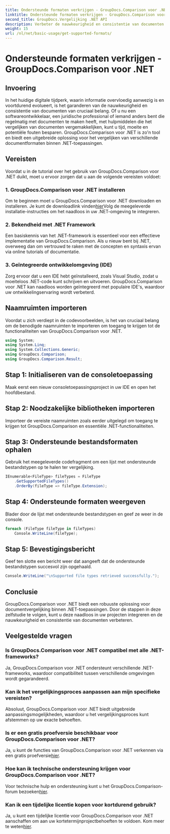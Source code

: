 ```yaml
---
title: Ondersteunde formaten verkrijgen - GroupDocs.Comparison voor .NET
linktitle: Ondersteunde formaten verkrijgen - GroupDocs.Comparison voor .NET
second_title: GroupDocs.Vergelijking .NET API
description: Verbeter de nauwkeurigheid en consistentie van documenten met GroupDocs.Comparison voor .NET. Integreer deze krachtige tool naadloos in uw .NET-applicaties.
weight: 15
url: /nl/net/basic-usage/get-supported-formats/
---
```


# Ondersteunde formaten verkrijgen - GroupDocs.Comparison voor .NET

## Invoering
In het huidige digitale tijdperk, waarin informatie overvloedig aanwezig is en voortdurend evolueert, is het garanderen van de nauwkeurigheid en consistentie van documenten van cruciaal belang. Of u nu een softwareontwikkelaar, een juridische professional of iemand anders bent die regelmatig met documenten te maken heeft, met hulpmiddelen die het vergelijken van documenten vergemakkelijken, kunt u tijd, moeite en potentiële fouten besparen. GroupDocs.Comparison voor .NET is zo'n tool en biedt een uitgebreide oplossing voor het vergelijken van verschillende documentformaten binnen .NET-toepassingen.
## Vereisten
Voordat u in de tutorial over het gebruik van GroupDocs.Comparison voor .NET duikt, moet u ervoor zorgen dat u aan de volgende vereisten voldoet:
### 1. GroupDocs.Comparison voor .NET installeren
 Om te beginnen moet u GroupDocs.Comparison voor .NET downloaden en installeren. Je kunt de downloadlink vinden[hier](https://releases.groupdocs.com/comparison/net/)Volg de meegeleverde installatie-instructies om het naadloos in uw .NET-omgeving te integreren.
### 2. Bekendheid met .NET Framework
Een basiskennis van het .NET-framework is essentieel voor een effectieve implementatie van GroupDocs.Comparison. Als u nieuw bent bij .NET, overweeg dan om vertrouwd te raken met de concepten en syntaxis ervan via online tutorials of documentatie.
### 3. Geïntegreerde ontwikkelomgeving (IDE)
Zorg ervoor dat u een IDE hebt geïnstalleerd, zoals Visual Studio, zodat u moeiteloos .NET-code kunt schrijven en uitvoeren. GroupDocs.Comparison voor .NET kan naadloos worden geïntegreerd met populaire IDE's, waardoor uw ontwikkelingservaring wordt verbeterd.

## Naamruimten importeren
Voordat u zich verdiept in de codevoorbeelden, is het van cruciaal belang om de benodigde naamruimten te importeren om toegang te krijgen tot de functionaliteiten van GroupDocs.Comparison voor .NET.
```csharp
using System;
using System.Linq;
using System.Collections.Generic;
using GroupDocs.Comparison;
using GroupDocs.Comparison.Result;
```

## Stap 1: Initialiseren van de consoletoepassing
Maak eerst een nieuw consoletoepassingsproject in uw IDE en open het hoofdbestand.
## Stap 2: Noodzakelijke bibliotheken importeren
Importeer de vereiste naamruimten zoals eerder uitgelegd om toegang te krijgen tot GroupDocs.Comparison en essentiële .NET-functionaliteiten.
## Stap 3: Ondersteunde bestandsformaten ophalen
Gebruik het meegeleverde codefragment om een lijst met ondersteunde bestandstypen op te halen ter vergelijking.
```csharp
IEnumerable<FileType> fileTypes = FileType
    .GetSupportedFileTypes()
    .OrderBy(fileType => fileType.Extension);
```
## Stap 4: Ondersteunde formaten weergeven
Blader door de lijst met ondersteunde bestandstypen en geef ze weer in de console.
```csharp
foreach (FileType fileType in fileTypes)
    Console.WriteLine(fileType);
```
## Stap 5: Bevestigingsbericht
Geef ten slotte een bericht weer dat aangeeft dat de ondersteunde bestandstypen succesvol zijn opgehaald.
```csharp
Console.WriteLine("\nSupported file types retrieved successfully.");
```

## Conclusie
GroupDocs.Comparison voor .NET biedt een robuuste oplossing voor documentvergelijking binnen .NET-toepassingen. Door de stappen in deze zelfstudie te volgen, kunt u deze naadloos in uw projecten integreren en de nauwkeurigheid en consistentie van documenten verbeteren.
## Veelgestelde vragen
### Is GroupDocs.Comparison voor .NET compatibel met alle .NET-frameworks?
Ja, GroupDocs.Comparison voor .NET ondersteunt verschillende .NET-frameworks, waardoor compatibiliteit tussen verschillende omgevingen wordt gegarandeerd.
### Kan ik het vergelijkingsproces aanpassen aan mijn specifieke vereisten?
Absoluut, GroupDocs.Comparison voor .NET biedt uitgebreide aanpassingsmogelijkheden, waardoor u het vergelijkingsproces kunt afstemmen op uw exacte behoeften.
### Is er een gratis proefversie beschikbaar voor GroupDocs.Comparison voor .NET?
 Ja, u kunt de functies van GroupDocs.Comparison voor .NET verkennen via een gratis proefversie[hier](https://releases.groupdocs.com/).
### Hoe kan ik technische ondersteuning krijgen voor GroupDocs.Comparison voor .NET?
 Voor technische hulp en ondersteuning kunt u het GroupDocs.Comparison-forum bezoeken[hier](https://forum.groupdocs.com/c/comparison/12).
### Kan ik een tijdelijke licentie kopen voor kortdurend gebruik?
 Ja, u kunt een tijdelijke licentie voor GroupDocs.Comparison voor .NET aanschaffen om aan uw kortetermijnprojectbehoeften te voldoen. Kom meer te weten[hier](https://purchase.groupdocs.com/temporary-license/).